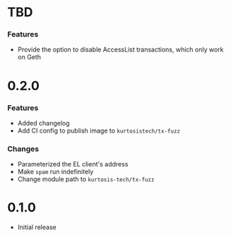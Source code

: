 # TBD
### Features
* Provide the option to disable AccessList transactions, which only work on Geth

# 0.2.0
### Features
* Added changelog
* Add CI config to publish image to `kurtosistech/tx-fuzz`

### Changes
* Parameterized the EL client's address
* Make `spam` run indefinitely
* Change module path to `kurtosis-tech/tx-fuzz`

# 0.1.0
* Initial release

